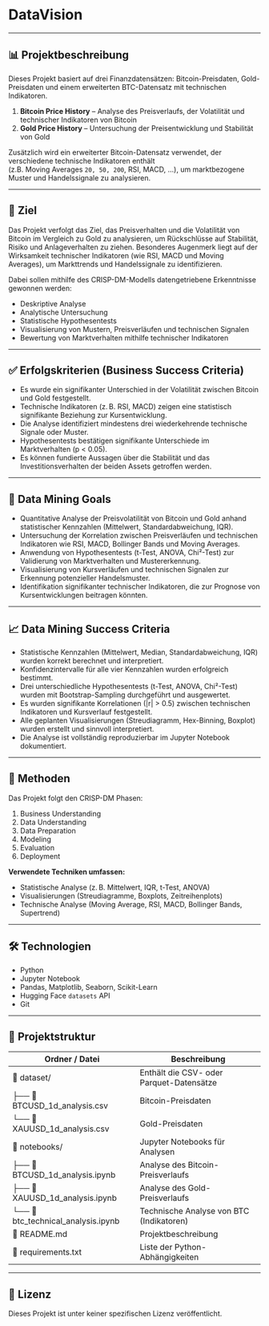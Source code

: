# DataVision

---

## 📊 Projektbeschreibung
Dieses Projekt basiert auf drei Finanzdatensätzen: Bitcoin-Preisdaten, Gold-Preisdaten und einem erweiterten BTC-Datensatz mit technischen Indikatoren.

1. **Bitcoin Price History** – Analyse des Preisverlaufs, der Volatilität und technischer Indikatoren von Bitcoin
2. **Gold Price History** – Untersuchung der Preisentwicklung und Stabilität von Gold

Zusätzlich wird ein erweiterter Bitcoin-Datensatz verwendet, der verschiedene technische Indikatoren enthält  
(z.B. Moving Averages `20, 50, 200`, RSI, MACD, ...), um marktbezogene Muster und Handelssignale zu analysieren.

---

## 🎯 Ziel
Das Projekt verfolgt das Ziel, das Preisverhalten und die Volatilität von Bitcoin im Vergleich zu Gold zu analysieren, um Rückschlüsse auf Stabilität, Risiko und Anlageverhalten zu ziehen. Besonderes Augenmerk liegt auf der Wirksamkeit technischer Indikatoren (wie RSI, MACD und Moving Averages), um Markttrends und Handelssignale zu identifizieren.

Dabei sollen mithilfe des CRISP-DM-Modells datengetriebene Erkenntnisse gewonnen werden:
- Deskriptive Analyse
- Analytische Untersuchung
- Statistische Hypothesentests
- Visualisierung von Mustern, Preisverläufen und technischen Signalen
- Bewertung von Marktverhalten mithilfe technischer Indikatoren

---


## ✅ Erfolgskriterien (Business Success Criteria)

- Es wurde ein signifikanter Unterschied in der Volatilität zwischen Bitcoin und Gold festgestellt.
- Technische Indikatoren (z. B. RSI, MACD) zeigen eine statistisch signifikante Beziehung zur Kursentwicklung.
- Die Analyse identifiziert mindestens drei wiederkehrende technische Signale oder Muster.
- Hypothesentests bestätigen signifikante Unterschiede im Marktverhalten (p < 0.05).
- Es können fundierte Aussagen über die Stabilität und das Investitionsverhalten der beiden Assets getroffen werden.

---

## 🧪 Data Mining Goals

- Quantitative Analyse der Preisvolatilität von Bitcoin und Gold anhand statistischer Kennzahlen (Mittelwert, Standardabweichung, IQR).
- Untersuchung der Korrelation zwischen Preisverläufen und technischen Indikatoren wie RSI, MACD, Bollinger Bands und Moving Averages.
- Anwendung von Hypothesentests (t-Test, ANOVA, Chi²-Test) zur Validierung von Marktverhalten und Mustererkennung.
- Visualisierung von Kursverläufen und technischen Signalen zur Erkennung potenzieller Handelsmuster.
- Identifikation signifikanter technischer Indikatoren, die zur Prognose von Kursentwicklungen beitragen könnten.

---

## 📈 Data Mining Success Criteria

- Statistische Kennzahlen (Mittelwert, Median, Standardabweichung, IQR) wurden korrekt berechnet und interpretiert.
- Konfidenzintervalle für alle vier Kennzahlen wurden erfolgreich bestimmt.
- Drei unterschiedliche Hypothesentests (t-Test, ANOVA, Chi²-Test) wurden mit Bootstrap-Sampling durchgeführt und ausgewertet.
- Es wurden signifikante Korrelationen (|r| > 0.5) zwischen technischen Indikatoren und Kursverlauf festgestellt.
- Alle geplanten Visualisierungen (Streudiagramm, Hex-Binning, Boxplot) wurden erstellt und sinnvoll interpretiert.
- Die Analyse ist vollständig reproduzierbar im Jupyter Notebook dokumentiert.

---

## 🧠 Methoden
Das Projekt folgt den CRISP-DM Phasen:
1. Business Understanding
2. Data Understanding
3. Data Preparation
4. Modeling
5. Evaluation
6. Deployment


**Verwendete Techniken umfassen:**
- Statistische Analyse (z. B. Mittelwert, IQR, t-Test, ANOVA)
- Visualisierungen (Streudiagramme, Boxplots, Zeitreihenplots)
- Technische Analyse (Moving Average, RSI, MACD, Bollinger Bands, Supertrend)

---

## 🛠️ Technologien
- Python
- Jupyter Notebook
- Pandas, Matplotlib, Seaborn, Scikit-Learn
- Hugging Face `datasets` API
- Git

---


## 📁 Projektstruktur

| Ordner / Datei                   | Beschreibung                             |
|----------------------------------|------------------------------------------|
| 📂 dataset/                      | Enthält die CSV- oder Parquet-Datensätze |
| ├── 📄 BTCUSD_1d_analysis.csv    | Bitcoin-Preisdaten                       |
| └── 📄 XAUUSD_1d_analysis.csv    | Gold-Preisdaten                          |
| 📂 notebooks/                    | Jupyter Notebooks für Analysen           |
| ├── 📓 BTCUSD_1d_analysis.ipynb  | Analyse des Bitcoin-Preisverlaufs        |
| ├── 📓 XAUUSD_1d_analysis.ipynb  | Analyse des Gold-Preisverlaufs           |
| └── 📓 btc_technical_analysis.ipynb | Technische Analyse von BTC (Indikatoren) |
| 📄 README.md                     | Projektbeschreibung                      |
| 📄 requirements.txt              | Liste der Python-Abhängigkeiten          |

---

## 🔖 Lizenz
Dieses Projekt ist unter keiner spezifischen Lizenz veröffentlicht.
